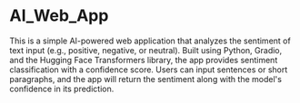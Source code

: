 # AI_Web_App
This is a simple AI-powered web application that analyzes the sentiment of text input (e.g., positive, negative, or neutral). Built using Python, Gradio, and the Hugging Face Transformers library, the app provides sentiment classification with a confidence score. Users can input sentences or short paragraphs, and the app will return the sentiment along with the model's confidence in its prediction.
